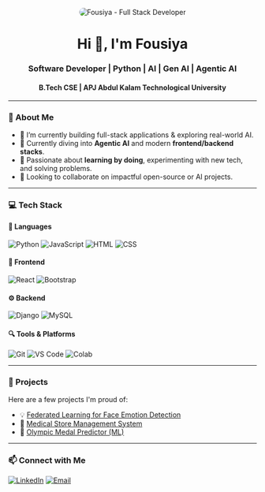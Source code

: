 <p align="center">
  <img src="YOUR_IMAGE_LINK_HERE" alt="Fousiya - Full Stack Developer" style="border-radius:10px;" />
</p>

<h1 align="center">Hi 👋, I'm Fousiya</h1>
<h3 align="center">Software Developer | Python | AI | Gen AI | Agentic AI</h3>
<h4 align="center">B.Tech CSE | APJ Abdul Kalam Technological University</h4>

---

### 🚀 About Me
- 🔭 I’m currently building full-stack applications & exploring real-world AI.
- 🌱 Currently diving into **Agentic AI** and modern **frontend/backend stacks**.
- 🧠 Passionate about **learning by doing**, experimenting with new tech, and solving problems.
- 👯 Looking to collaborate on impactful open-source or AI projects.

---

### 💻 Tech Stack

#### 🧩 Languages
![Python](https://img.shields.io/badge/-Python-3776AB?logo=python&logoColor=white&style=flat)
![JavaScript](https://img.shields.io/badge/-JavaScript-F7DF1E?logo=javascript&logoColor=black&style=flat)
![HTML](https://img.shields.io/badge/-HTML5-E34F26?logo=html5&logoColor=white&style=flat)
![CSS](https://img.shields.io/badge/-CSS3-1572B6?logo=css3&logoColor=white&style=flat)

#### 🎨 Frontend
![React](https://img.shields.io/badge/-React-61DAFB?logo=react&logoColor=black&style=flat)
![Bootstrap](https://img.shields.io/badge/-Bootstrap-563D7C?logo=bootstrap&logoColor=white&style=flat)

#### ⚙️ Backend
![Django](https://img.shields.io/badge/-Django-092E20?logo=django&logoColor=white&style=flat)
![MySQL](https://img.shields.io/badge/-MySQL-4479A1?logo=mysql&logoColor=white&style=flat)

#### 🔍 Tools & Platforms
![Git](https://img.shields.io/badge/-Git-F05032?logo=git&logoColor=white&style=flat)
![VS Code](https://img.shields.io/badge/-VSCode-007ACC?logo=visual-studio-code&logoColor=white&style=flat)
![Colab](https://img.shields.io/badge/-Google%20Colab-F9AB00?logo=googlecolab&logoColor=white&style=flat)

---

### 🧪 Projects
Here are a few projects I'm proud of:

- 💡 [Federated Learning for Face Emotion Detection](https://github.com/Devlper-Fousi/federated-learning-emotion)
- 🛒 [Medical Store Management System](https://github.com/Devlper-Fousi/medical-store-management)
- 🥇 [Olympic Medal Predictor (ML)](https://github.com/Devlper-Fousi/olympic-medal-predictor)

---

### 📫 Connect with Me

[![LinkedIn](https://img.shields.io/badge/-LinkedIn-0A66C2?logo=linkedin&logoColor=white&style=flat)](https://www.linkedin.com/in/fousi2604/)
[![Email](https://img.shields.io/badge/-Email-D14836?logo=gmail&logoCol)]()



